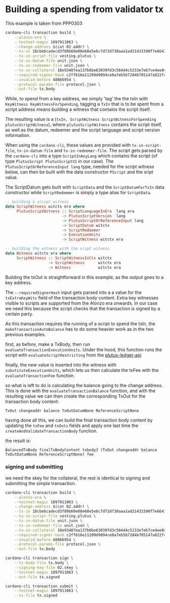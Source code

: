 # Building a spending from validator tx

This example is taken from PPP0303

```bash
cardano-cli transaction build \
    --alonzo-era \
    --testnet-magic 1097911063 \
    --change-address $(cat 02.addr) \
    --tx-in 18cbe6cadecd3f89b60e08e68e5e6c7d72d730aaa1ad21431590f7e6643438ef#1 \
    --tx-in-script-file vesting.plutus \
    --tx-in-datum-file unit.json \
    --tx-in-redeemer-file unit.json \
    --tx-in-collateral 18e93407ea137b6be63039fd3c564d4c5233e7eb7ce4ee845bc7df12c80e4df7#1 \
    --required-signer-hash c2ff616e11299d9094ce0a7eb5b7284b705147a822f4ffbd471f971a \
    --invalid-before 48866954 \
    --protocol-params-file protocol.json \
    --out-file tx.body
```

While, to spend from a key address, we simply 'tag' the the txIn with `KeyWitness KeyWitnessForSpending`, tagging a `TxIn` that is to be spent from a script address means building a witness that contains the script itself.

The resulting value is a (`txIn, ScriptWitness ScriptWitnessForSpending plutusScriptWitness`), where `plutusScriptWitness` contains the script itself, as well as the datum, redeemer and the script language and script version information.

When using the `cardano-cli`, these values are provided with `tx-in-script-file`, `tx-in-datum-file` and `tx-in-redeemer-file`. The script gets parsed by the `cardano-cli` into a type `ScriptInAnyLang` which contains the script (of type `PlutusScript PlutusScriptV1` in our case).
The `PlutusScriptOrReferenceInput lang` type, needed for the script witness below, can then be built with the data constructor `PScript` and the sript value.

The ScriptDatum gets built with `ScriptData` and the `ScriptDatumForTxIn` data constructor while `ScriptRedeemer` is simply a type alias for `ScriptData`.

```haskell
-- building a script witness
data ScriptWitness witctx era where
     PlutusScriptWitness :: ScriptLanguageInEra  lang era
                         -> PlutusScriptVersion  lang
                         -> PlutusScriptOrReferenceInput lang
                         -> ScriptDatum witctx
                         -> ScriptRedeemer
                         -> ExecutionUnits
                         -> ScriptWitness witctx era

-- building the witness with the sript witness
data Witness witctx era where
     ScriptWitness :: ScriptWitnessInCtx witctx
                   -> ScriptWitness      witctx era
                   -> Witness            witctx era
```

Building the txOut is straightforward in this example, as the output goes to a key address.

The `--requiredSignerHash` input gets parsed into a a value for the `txExtraKeyWits` field of the transaction body content. Extra key witnesses visible to scripts are supported from the Alonzo era onwards.
In our case we need this because the script checks that the transaction is signed by a certain party.

As this transaction requires the running of a script to spend the txIn, the `makeTransactionAutoBalance` has to do some heavier work as in the two previous examples. 

first, as before, make a TxBody, then run `evaluateTransactionExecutionUnits`. Under the hood, this function runs the script with `evaluateScriptRestricting` from the [plutus-ledger-api](https://github.com/input-output-hk/plutus/blob/master/plutus-ledger-api/src/PlutusLedgerApi/Common/Eval.hs)

finally, the new value is inserted into the witness with `substituteExecutionUnits`, which lets us then calculate the txFee with the `evaluateTransactionFee` function.

so what is left to do is calculating the balance going to the change address. This is done with the `evaluateTransactionBalance` function, and with the resulting value we can then create the corresponding TxOut for the transaction body content: 

`TxOut changeaddr balance TxOutDatumNone ReferenceScriptNone`

having done all this, we can build the final transaction body content by updating the `txFee` and `txOuts` fields and apply one last time the `createAndValidateTransactionBody` function. 

the result is:

`BalancedTxBody finalTxBodyContent txbody3 (TxOut changeaddr balance TxOutDatumNone ReferenceScriptNone) fee`

### signing and submitting

we need the skey for the collateral, the rest is identical to signing and submitting the simple transaction.

```bash
cardano-cli transaction build \
    --alonzo-era \
    --testnet-magic 1097911063 \
    --change-address $(cat 02.addr) \
    --tx-in 18cbe6cadecd3f89b60e08e68e5e6c7d72d730aaa1ad21431590f7e6643438ef#1 \
    --tx-in-script-file vesting.plutus \
    --tx-in-datum-file unit.json \
    --tx-in-redeemer-file unit.json \
    --tx-in-collateral 18e93407ea137b6be63039fd3c564d4c5233e7eb7ce4ee845bc7df12c80e4df7#1 \
    --required-signer-hash c2ff616e11299d9094ce0a7eb5b7284b705147a822f4ffbd471f971a \
    --invalid-before 48866954 \
    --protocol-params-file protocol.json \
    --out-file tx.body

cardano-cli transaction sign \
    --tx-body-file tx.body \
    --signing-key-file 02.skey \
    --testnet-magic 1097911063 \
    --out-file tx.signed

cardano-cli transaction submit \
    --testnet-magic 1097911063 \
    --tx-file tx.signed
```
